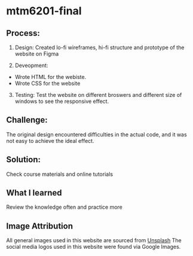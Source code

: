 # mtm6201-final

## Process:

1. Design: Created lo-fi wireframes, hi-fi structure and prototype of the website on Figma

2. Deveopment: 
- Wrote HTML for the webiste.
- Wrote CSS for the website

3. Testing: Test the website on different broswers and different size of windows to see the responsive effect.


## Challenge:

The original design encountered difficulties in the actual code, and it was not easy to achieve the ideal effect.

## Solution: 

Check course materials and online tutorials

## What I learned 

Review the knowledge often and practice more

## Image Attribution
All general images used in this website are sourced from [Unsplash](https://unsplash.com/images)
The social media logos used in this website were found via Google Images.